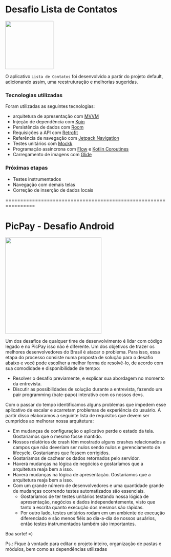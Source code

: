 # Desafio Lista de Contatos

<p>
  <img src="gif_pp.gif" align="center" width=150>
</p>

O aplicativo `Lista de Contatos` foi desenvolvido a partir do projeto default, adicionando assim, uma reestruturação e melhorias sugeridas.

### Tecnologias utilizadas
Foram utilizadas as seguintes tecnologias:
* arquitetura de apresentação com [MVVM](https://developer.android.com/jetpack/guide?hl=pt-br)
* Injeção de dependência com [Koin](https://insert-koin.io/)
* Persistência de dados com [Room](https://developer.android.com/training/data-storage/room)
* Requisições a API com [Retrofit](https://square.github.io/retrofit/)
* Referência de navegação com [Jetpack Navigation](https://developer.android.com/guide/navigation)
* Testes unitários com [Mockk](https://mockk.io/)
* Programação assíncrona com [Flow](https://developer.android.com/kotlin/flow?hl=pt-br) e [Kotlin Coroutines](https://kotlinlang.org/docs/coroutines-overview.html)
* Carregamento de imagens com [Glide](https://bumptech.github.io/glide/)

### Próximas etapas
* Testes instrumentados
* Navegação com demais telas
* Correção de inserção de dados locais

================================================================

# PicPay - Desafio Android

<img src="https://github.com/mobilepicpay/desafio-android/blob/master/desafio-picpay.gif" width="300"/>

Um dos desafios de qualquer time de desenvolvimento é lidar com código legado e no PicPay isso não é diferente. Um dos objetivos de trazer os melhores desenvolvedores do Brasil é atacar o problema. Para isso, essa etapa do processo consiste numa proposta de solução para o desafio abaixo e você pode escolher a melhor forma de resolvê-lo, de acordo com sua comodidade e disponibilidade de tempo:
- Resolver o desafio previamente, e explicar sua abordagem no momento da entrevista.
- Discutir as possibilidades de solução durante a entrevista, fazendo um pair programming (bate-papo) interativo com os nossos devs.

Com o passar do tempo identificamos alguns problemas que impedem esse aplicativo de escalar e acarretam problemas de experiência do usuário. A partir disso elaboramos a seguinte lista de requisitos que devem ser cumpridos ao melhorar nossa arquitetura:

- Em mudanças de configuração o aplicativo perde o estado da tela. Gostaríamos que o mesmo fosse mantido.
- Nossos relatórios de crash têm mostrado alguns crashes relacionados a campos que não deveriam ser nulos sendo nulos e gerenciamento de lifecycle. Gostaríamos que fossem corrigidos.
- Gostaríamos de cachear os dados retornados pelo servidor.
- Haverá mudanças na lógica de negócios e gostaríamos que a arquitetura reaja bem a isso.
- Haverá mudanças na lógica de apresentação. Gostaríamos que a arquitetura reaja bem a isso.
- Com um grande número de desenvolvedores e uma quantidade grande de mudanças ocorrendo testes automatizados são essenciais.
  - Gostaríamos de ter testes unitários testando nossa lógica de apresentação, negócios e dados independentemente, visto que tanto a escrita quanto execução dos mesmos são rápidas.
  - Por outro lado, testes unitários rodam em um ambiente de execução diferenciado e são menos fiéis ao dia-a-dia de nossos usuários, então testes instrumentados também são importantes.

Boa sorte! =)

Ps.: Fique à vontade para editar o projeto inteiro, organização de pastas e módulos, bem como as dependências utilizadas
